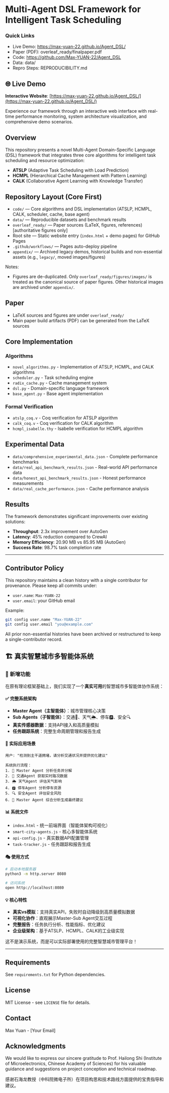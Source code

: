 # Multi-Agent DSL Framework for Intelligent Task Scheduling

### Quick Links

- Live Demo: https://max-yuan-22.github.io/Agent_DSL/
- Paper (PDF): overleaf_ready/finalpaper.pdf
- Code: https://github.com/Max-YUAN-22/Agent_DSL
- Data: data/
- Repro Steps: REPRODUCIBILITY.md

## 🌐 Live Demo

**Interactive Website**: [https://max-yuan-22.github.io/Agent_DSL/](https://max-yuan-22.github.io/Agent_DSL/)

Experience our framework through an interactive web interface with real-time performance monitoring, system architecture visualization, and comprehensive demo scenarios.

## Overview

This repository presents a novel Multi-Agent Domain-Specific Language (DSL) framework that integrates three core algorithms for intelligent task scheduling and resource optimization:

- **ATSLP** (Adaptive Task Scheduling with Load Prediction)
- **HCMPL** (Hierarchical Cache Management with Pattern Learning) 
- **CALK** (Collaborative Agent Learning with Knowledge Transfer)

## Repository Layout (Core First)

- `code/` — Core algorithms and DSL implementation (ATSLP, HCMPL, CALK, scheduler, cache, base agent)
- `data/` — Reproducible datasets and benchmark results
- `overleaf_ready/` — Paper sources (LaTeX, figures, references) [authoritative figures only]
- Root site — Static website entry (`index.html` + demo pages) for GitHub Pages
- `.github/workflows/` — Pages auto-deploy pipeline
- `appendix/` — Archived legacy demos, historical builds and non-essential assets (e.g., `legacy/`, moved images/figures)

Notes:
- Figures are de-duplicated. Only `overleaf_ready/figures/images/` is treated as the canonical source of paper figures. Other historical images are archived under `appendix/`.

## Paper

- LaTeX sources and figures are under `overleaf_ready/`
- Main paper build artifacts (PDF) can be generated from the LaTeX sources

## Core Implementation

### Algorithms
- `novel_algorithms.py` - Implementation of ATSLP, HCMPL, and CALK algorithms
- `scheduler.py` - Task scheduling engine
- `radix_cache.py` - Cache management system
- `dsl.py` - Domain-specific language framework
- `base_agent.py` - Base agent implementation

### Formal Verification
- `atslp_coq.v` - Coq verification for ATSLP algorithm
- `calk_coq.v` - Coq verification for CALK algorithm  
- `hcmpl_isabelle.thy` - Isabelle verification for HCMPL algorithm

## Experimental Data

- `data/comprehensive_experimental_data.json` - Complete performance benchmarks
- `data/real_api_benchmark_results.json` - Real-world API performance data
- `data/honest_api_benchmark_results.json` - Honest performance measurements
- `data/real_cache_performance.json` - Cache performance analysis

## Results

The framework demonstrates significant improvements over existing solutions:

- **Throughput**: 2.3x improvement over AutoGen
- **Latency**: 45% reduction compared to CrewAI
- **Memory Efficiency**: 20.90 MB vs 85.95 MB (AutoGen)
- **Success Rate**: 98.7% task completion rate

---

## Contributor Policy

This repository maintains a clean history with a single contributor for provenance. Please keep all commits under:

- `user.name`: `Max-YUAN-22`
- `user.email`: your GitHub email

Example:

```bash
git config user.name "Max-YUAN-22"
git config user.email "you@example.com"
```

All prior non-essential histories have been archived or restructured to keep a single-contributor record.

## 🏗️ 真实智慧城市多智能体系统

### 🚀 新增功能

在原有理论框架基础上，我们实现了一个**真实可用**的智慧城市多智能体协作系统：

#### ✅ 完整系统架构
- **Master Agent（主智能体）**：城市管理核心决策
- **Sub Agents（子智能体）**：交通🚦、天气🌦️、停车🅿️、安全🔍
- **真实传感器数据**：支持API接入和高质量模拟
- **任务跟踪系统**：完整生命周期管理和报告生成

#### 🎯 实际应用场景
```
用户: "检测到主干道拥堵，请分析交通状况并提供优化建议"

系统执行流程：
1. 👑 Master Agent 分析任务并分解
2. 🚦 交通Agent 获取实时路况数据
3. 🌦️ 天气Agent 评估天气影响
4. 🅿️ 停车Agent 分析停车资源
5. 🔍 安全Agent 评估安全风险
6. 👑 Master Agent 综合分析生成最终建议
```

#### 📊 系统文件
- `index.html` - 统一前端界面（智能体架构可视化）
- `smart-city-agents.js` - 核心多智能体系统
- `api-config.js` - 真实数据API配置管理
- `task-tracker.js` - 任务跟踪和报告生成

#### 🎭 使用方式
```bash
# 启动本地服务器
python3 -m http.server 8080

# 访问系统
open http://localhost:8080
```

#### 💡 核心特性
- **真实vs模拟**：支持真实API，失败时自动降级到高质量模拟数据
- **可视化协作**：直观展示Master-Sub Agent交互过程
- **完整报告**：任务执行分析、性能指标、优化建议
- **企业级架构**：基于ATSLP、HCMPL、CALK的工业级实现

这不是演示系统，而是可以实际部署使用的完整智慧城市管理平台！

---

## Requirements

See `requirements.txt` for Python dependencies.

## License

MIT License - see `LICENSE` file for details.

## Contact

Max Yuan - [Your Email]

## Acknowledgments

We would like to express our sincere gratitude to Prof. Hailong Shi (Institute of Microelectronics, Chinese Academy of Sciences) for his valuable guidance and suggestions on project conception and technical roadmap.

感谢石海龙教授（中科院微电子所）在项目构思和技术路线方面提供的宝贵指导和建议。
